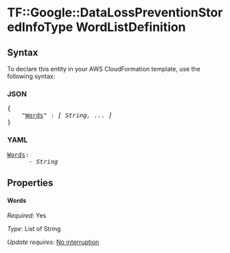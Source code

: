 # TF::Google::DataLossPreventionStoredInfoType WordListDefinition

## Syntax

To declare this entity in your AWS CloudFormation template, use the following syntax:

### JSON

<pre>
{
    "<a href="#words" title="Words">Words</a>" : <i>[ String, ... ]</i>
}
</pre>

### YAML

<pre>
<a href="#words" title="Words">Words</a>: <i>
      - String</i>
</pre>

## Properties

#### Words

_Required_: Yes

_Type_: List of String

_Update requires_: [No interruption](https://docs.aws.amazon.com/AWSCloudFormation/latest/UserGuide/using-cfn-updating-stacks-update-behaviors.html#update-no-interrupt)

